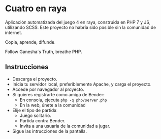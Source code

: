 # Cuatro en raya

Aplicación automatizada del juego 4 en raya, construida en PHP 7 y JS, utilizando SCSS. Este proyecto no habría sido posible sin la comunidad de internet.

Copia, aprende, difunde.

Follow Ganesha´s Truth, breathe PHP.

## Instrucciones

  - Descarga el proyecto.
  - Inicia tu servidor local, preferiblemente Apache, y carga el proyecto.
  - Accede por navegador al proyecto.
  - Si quieres registrarte como amiga de Bender:
    - En consola, ejecuta `php -q php/server.php`
    - En la web, únete a la comunidad
  - Elije el tipo de partida:
    - Juego solitario.
    - Partida contra Bender.
    - Invita a una usuaria de la comunidad a jugar.
  - Sigue las intrucciones de la pantalla.
